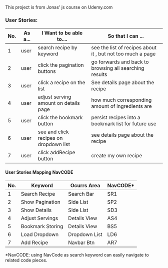 This project is from Jonas' js course on Udemy.com



### **User Stories:**

| No.  | As a... | I Want to be able to....               | So that I can ...                                          |
| ---- | ------- | -------------------------------------- | ---------------------------------------------------------- |
| 1    | user    | search recipe by keyword               | see the list of recipes about it , but not too much a page |
| 2    | user    | click the pagination buttons           | go forwards and back to browsing all searching results     |
| 3    | user    | click a recipe on the list             | See details page about the recipe                          |
| 4    | user    | adjust serving amount on details page  | how much corresponding amount of ingredients are           |
| 5    | user    | click the bookmark button              | persist recipes into a bookmark list for future use        |
| 6    | user    | see and click recipes on dropdown list | see details page about the recipe                          |
| 7    | user    | click addRecipe button                 | create my own recipe                                       |



#### User Stories Mapping NavCODE

| No.  | Keyword          | Ocurrs Area   | NavCODE* |
| ---- | ---------------- | ------------- | -------- |
| 1    | Search Recipe    | Search Bar    | SR1      |
| 2    | Show Pagination  | Side List     | SP2      |
| 3    | Show Details     | Side List     | SD3      |
| 4    | Adjust Servings  | Details View  | AS4      |
| 5    | Bookmark Storing | Details View  | BS5      |
| 6    | Load Dropdown    | Dropdown List | LD6      |
| 7    | Add Recipe       | Navbar Btn    | AR7      |



*NavCODE: using NavCode as search keyword can easily navigate to related code pieces.

